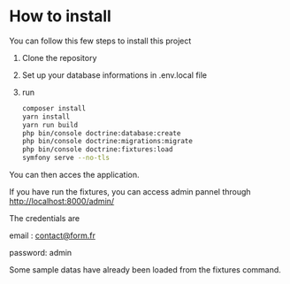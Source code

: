 # How to install

You can follow this few steps to install this project

1. Clone the repository
2. Set up your database informations in .env.local file
3. run 
    
    ```bash
    composer install
    yarn install
    yarn run build
    php bin/console doctrine:database:create
    php bin/console doctrine:migrations:migrate
    php bin/console doctrine:fixtures:load
    symfony serve --no-tls
    ```
    

You can then acces the application.

If you have run the fixtures, you can access admin pannel through [http://localhost:8000/admin/](http://localhost:8000/admin/)

The credentials are 

email : contact@form.fr

password: admin

Some sample datas have already been loaded from the fixtures command.